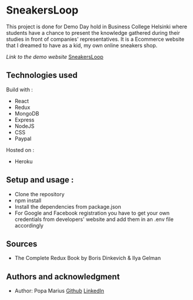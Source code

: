 # SneakersLoop

This project is done for Demo Day hold in Business College Helsinki where students have a chance to present the knowledge gathered during their studies in front of companies' representatives. It is a Ecommerce website that I dreamed to have as a kid, my own online sneakers shop.

*Link to the demo website*
[SneakersLoop](https://dashboard.heroku.com/apps/sneakersloop/deploy/heroku-git)

## Technologies used

Build with : 

- React
- Redux
- MongoDB
- Express
- NodeJS
- CSS
- Paypal

Hosted on :
- Heroku

## Setup and usage : 
- Clone the repository
- npm install
- Install the dependencies from package.json
- For Google and Facebook registration you have to get your own credentials from developers' website and add them in an .env file accordingly 

## Sources

- The Complete Redux Book by Boris Dinkevich & Ilya Gelman

## Authors and acknowledgment

- Author: Popa Marius [Github](https://github.com/izaacyo) [LinkedIn](https://www.linkedin.com/in/popamariuspetrut/)
